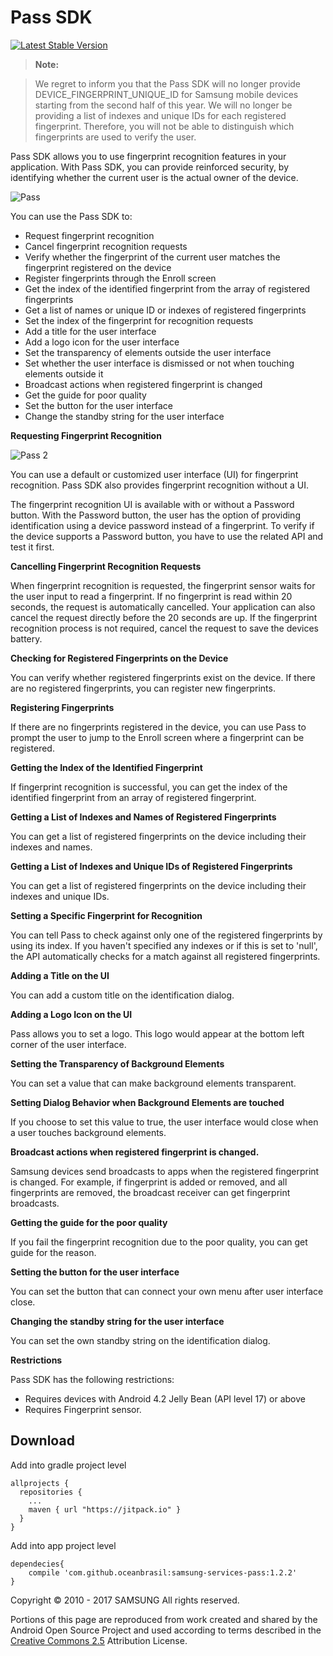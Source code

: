 # Pass SDK

[![Latest Stable Version](https://img.shields.io/badge/version-1.2.2-green.svg)](http://developer.samsung.com/galaxy/pass)

> __Note:__ 

> We regret to inform you that the Pass SDK will no longer provide DEVICE_FINGERPRINT_UNIQUE_ID for Samsung mobile devices starting from the second half of this year. We will no longer be providing a list of indexes and unique IDs for each registered fingerprint. Therefore, you will not be able to distinguish which fingerprints are used to verify the user.

Pass SDK allows you to use fingerprint recognition features in your application. With Pass SDK, you can provide reinforced security, by identifying whether the current user is the actual owner of the device.

![Pass](http://developer.samsung.com/sd2_images/galaxy/content/sms_pass_03.jpg)

You can use the Pass SDK to:

- Request fingerprint recognition
- Cancel fingerprint recognition requests
- Verify whether the fingerprint of the current user matches the fingerprint registered on the device
- Register fingerprints through the Enroll screen
- Get the index of the identified fingerprint from the array of registered fingerprints
- Get a list of names or unique ID or indexes of registered fingerprints
- Set the index of the fingerprint for recognition requests
- Add a title for the user interface
- Add a logo icon for the user interface
- Set the transparency of elements outside the user interface
- Set whether the user interface is dismissed or not when touching elements outside it
- Broadcast actions when registered fingerprint is changed
- Get the guide for poor quality
- Set the button for the user interface
- Change the standby string for the user interface

__Requesting Fingerprint Recognition__

![Pass 2](http://developer.samsung.com/sd2_images/galaxy/content/sms_pass_04_151217.jpg)

You can use a default or customized user interface (UI) for fingerprint recognition. Pass SDK also provides fingerprint recognition without a UI.

The fingerprint recognition UI is available with or without a Password button. With the Password button, the user has the option of providing identification using a device password instead of a fingerprint. To verify if the device supports a Password button, you have to use the related API and test it first.

__Cancelling Fingerprint Recognition Requests__

When fingerprint recognition is requested, the fingerprint sensor waits for the user input to read a fingerprint. If no fingerprint is read within 20 seconds, the request is automatically cancelled. Your application can also cancel the request directly before the 20 seconds are up. If the fingerprint recognition process is not required, cancel the request to save the devices battery.

__Checking for Registered Fingerprints on the Device__

You can verify whether registered fingerprints exist on the device. If there are no registered fingerprints, you can register new fingerprints.

__Registering Fingerprints__

If there are no fingerprints registered in the device, you can use Pass to prompt the user to jump to the Enroll screen where a fingerprint can be registered.

__Getting the Index of the Identified Fingerprint__

If fingerprint recognition is successful, you can get the index of the identified fingerprint from an array of registered fingerprint.

__Getting a List of Indexes and Names of Registered Fingerprints__

You can get a list of registered fingerprints on the device including their indexes and names.

__Getting a List of Indexes and Unique IDs of Registered Fingerprints__

You can get a list of registered fingerprints on the device including their indexes and unique IDs.

__Setting a Specific Fingerprint for Recognition__

You can tell Pass to check against only one of the registered fingerprints by using its index. If you haven't specified any indexes or if this is set to 'null', the API automatically checks for a match against all registered fingerprints.

__Adding a Title on the UI__

You can add a custom title on the identification dialog.

__Adding a Logo Icon on the UI__

Pass allows you to set a logo. This logo would appear at the bottom left corner of the user interface.

__Setting the Transparency of Background Elements__

You can set a value that can make background elements transparent.

__Setting Dialog Behavior when Background Elements are touched__

If you choose to set this value to true, the user interface would close when a user touches background elements.

__Broadcast actions when registered fingerprint is changed.__

Samsung devices send broadcasts to apps when the registered fingerprint is changed. For example, if fingerprint is added or removed, and all fingerprints are removed, the broadcast receiver can get fingerprint broadcasts.

__Getting the guide for the poor quality__

If you fail the fingerprint recognition due to the poor quality, you can get guide for the reason.

__Setting the button for the user interface__

You can set the button that can connect your own menu after user interface close.

__Changing the standby string for the user interface__

You can set the own standby string on the identification dialog.

__Restrictions__

Pass SDK has the following restrictions:

- Requires devices with Android 4.2 Jelly Bean (API level 17) or above
- Requires Fingerprint sensor.


## Download

Add into gradle project level

``` Gradle
allprojects {
  repositories {
    ...
    maven { url "https://jitpack.io" }
  }
}
```

Add into app project level

``` Gradle
dependecies{
    compile 'com.github.oceanbrasil:samsung-services-pass:1.2.2'
}
```

Copyright © 2010 - 2017 SAMSUNG All rights reserved.

Portions of this page are reproduced from work created and shared by the Android Open Source Project and used according to terms described in the [Creative Commons 2.5](https://creativecommons.org/licenses/by/2.5/) Attribution License.
